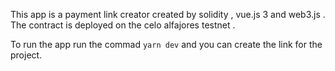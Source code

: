  This app is a payment link creator created by solidity , vue.js 3 and web3.js . The contract is deployed on the celo alfajores testnet .

 To run the app run the commad `yarn dev` and you can create the link for the project.
